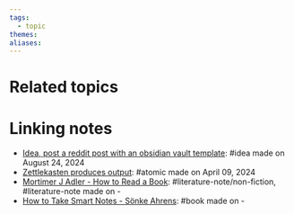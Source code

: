 ```yaml
---  
tags:  
  - topic  
themes:   
aliases:   
---  
```

  
# Related topics  
  
# Linking notes  
- [Idea, post a reddit post with an obsidian vault template](../Ideas/Idea,%20post%20a%20reddit%20post%20with%20an%20obsidian%20vault%20template.md): #idea made on August 24, 2024  
- [Zettlekasten produces output](./Zettlekasten%20produces%20output.md): #atomic made on April 09, 2024  
- [Mortimer J Adler - How to Read a Book](../../Literature%20notes/Mortimer%20J%20Adler%20-%20How%20to%20Read%20a%20Book.md): #literature-note/non-fiction, #literature-note made on \-  
- [How to Take Smart Notes - Sönke Ahrens](../Books/How%20to%20Take%20Smart%20Notes%20-%20S%C3%B6nke%20Ahrens.md): #book made on \-  
  
